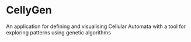 # CellyGen
An application for defining and visualising Cellular Automata with a tool for exploring patterns using genetic algorithms
